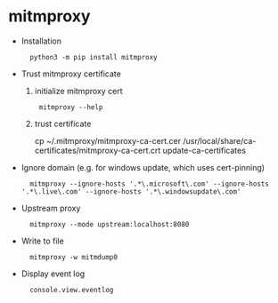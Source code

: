 <!---------------------------------------------------------------------------------
Copyright: (c) BLS OPS LLC.
This program is free software: you can redistribute it and/or modify
it under the terms of the GNU General Public License as published by
the Free Software Foundation, version 3.
This program is distributed in the hope that it will be useful,
but WITHOUT ANY WARRANTY; without even the implied warranty of
MERCHANTABILITY or FITNESS FOR A PARTICULAR PURPOSE. See the
GNU General Public License for more details.
You should have received a copy of the GNU General Public License
along with this program. If not, see <https://www.gnu.org/licenses/>.
--------------------------------------------------------------------------------->
# mitmproxy

* Installation

		python3 -m pip install mitmproxy
* Trust mitmproxy certificate
	1. initialize mitmproxy cert

			mitmproxy --help
	1. trust certificate

		cp ~/.mitmproxy/mitmproxy-ca-cert.cer /usr/local/share/ca-certificates/mitmproxy-ca-cert.crt
		update-ca-certificates
* Ignore domain (e.g. for windows update, which uses cert-pinning)

		mitmproxy --ignore-hosts '.*\.microsoft\.com' --ignore-hosts '.*\.live\.com' --ignore-hosts '.*\.windowsupdate\.com'
* Upstream proxy

		mitmproxy --mode upstream:localhost:8080
* Write to file

		mitmproxy -w mitmdump0
* Display event log

		console.view.eventlog